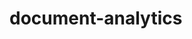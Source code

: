 # document-analytics
<!---TO BE UPDATED
Extract key features from the employment agreements.Agreements are from different employers and for different positions, though key elements of the agreement like base salary,   termination clause etc. may be common, the structure of the agreement itself will be different--->

